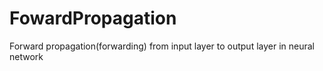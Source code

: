 # FowardPropagation
Forward propagation(forwarding) from input layer to output layer in neural network
